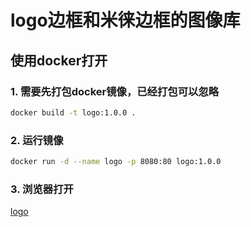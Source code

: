 # logo边框和米徕边框的图像库

## 使用docker打开

### 1. 需要先打包docker镜像，已经打包可以忽略

```sh
docker build -t logo:1.0.0 .
```

### 2. 运行镜像

```sh
docker run -d --name logo -p 8080:80 logo:1.0.0
```

### 3. 浏览器打开

[logo](http://localhost:8080)